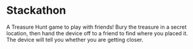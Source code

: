 # Stackathon
A Treasure Hunt game to play with friends! Bury the treasure in a secret location, then hand the device off to a friend to find where you placed it. The device will tell you whether you are getting closer.
